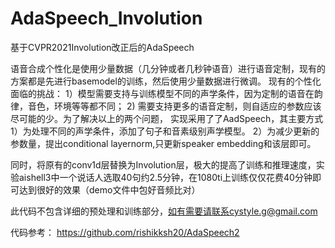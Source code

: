 # AdaSpeech_Involution
基于CVPR2021Involution改正后的AdaSpeech

语音合成个性化是使用少量数据（几分钟或者几秒钟语音）进行语音定制，现有的方案都是先进行basemodel的训练，然后使用少量数据进行微调​。
现有的个性化面临的​挑战：
1）模型需要支持与训练模型不同的声学条件，因为定制的语音在韵律，音色，环境等等都​不同；
2) 需要支持更多的语音定制，则自适应的​参数应该尽可能的少。为了解决以上的两个问题，
实现采用了了AadSpeech，其主要方式
1）为处理不同的声学条件，添加了句子和音素级别声学模型​。
2）为减少更新的参数量，提出conditional layernorm,只更新speaker embedding和该层​即可。

同时，将原有的conv1d层替换为Involution层，极大的提高了训练和推理速度，实验aishell3中一个说话人选取40句约2.5分钟，在1080ti上训练仅仅花费40分钟即可达到很好的效果（demo文件中包好音频比对）


此代码不包含详细的预处理和训练部分，如有需要请联系cystyle.g@gmail.com


代码参考：
https://github.com/rishikksh20/AdaSpeech2

